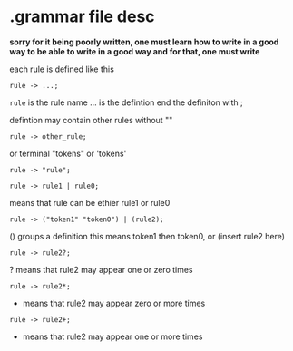 # .grammar file desc
**sorry for it being poorly written, one must learn how to write in a good way to be able to write in a good way and for that, one must write**

each rule is defined like this
```
rule -> ...;
```
`rule` is the rule name ... is the defintion end the definiton with ;

defintion may contain other rules without ""
```
rule -> other_rule;
```
or terminal "tokens" or 'tokens'
```
rule -> "rule";
```

```
rule -> rule1 | rule0;
```
means that rule can be ethier rule1 or rule0
```
rule -> ("token1" "token0") | (rule2);
```
() groups a definition
this means token1 then token0, or (insert rule2 here)

```
rule -> rule2?;
```
? means that rule2 may appear one or zero times
```
rule -> rule2*;
```
* means that rule2 may appear zero or more times
```
rule -> rule2+;
```
+ means that rule2 may appear one or more times
